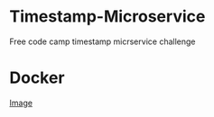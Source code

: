 # Timestamp-Microservice
Free code camp timestamp micrservice challenge
# Docker
[Image](https://hub.docker.com/r/jbonejasen2018/timestamp-microservice/)
